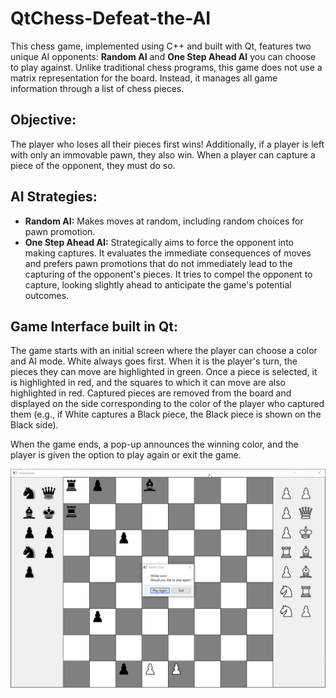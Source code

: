 # QtChess-Defeat-the-AI

This chess game, implemented using C++ and built with Qt, features two unique AI opponents: **Random AI** and **One Step Ahead AI** you can choose to play against. Unlike traditional chess programs, this game does not use a matrix representation for the board. Instead, it manages all game information through a list of chess pieces.

## Objective:

The player who loses all their pieces first wins! Additionally, if a player is left with only an immovable pawn, they also win. When a player can capture a piece of the opponent, they must do so.


## AI Strategies:

- **Random AI:** Makes moves at random, including random choices for pawn promotion.
- **One Step Ahead AI:** Strategically aims to force the opponent into making captures. It evaluates the immediate consequences of moves and prefers pawn promotions that do not immediately lead to the capturing of the opponent's pieces. It tries to compel the opponent to capture, looking slightly ahead to anticipate the game's potential outcomes.

## Game Interface built in Qt:

The game starts with an initial screen where the player can choose a color and AI mode. White always goes first. When it is the player's turn, the pieces they can move are highlighted in green. Once a piece is selected, it is highlighted in red, and the squares to which it can move are also highlighted in red. Captured pieces are removed from the board and displayed on the side corresponding to the color of the player who captured them (e.g., if White captures a Black piece, the Black piece is shown on the Black side).

When the game ends, a pop-up announces the winning color, and the player is given the option to play again or exit the game.


![Two onestep AIs playing](img/ChessGame_1MRg5KRbqw.gif)


